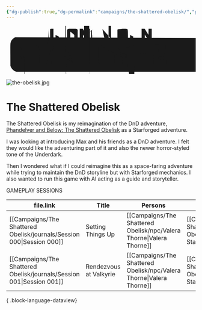 ```yaml
---
{"dg-publish":true,"dg-permalink":"campaigns/the-shattered-obelisk/","permalink":"/campaigns/the-shattered-obelisk/","noteIcon":""}
---
```


<?xml version="1.0" standalone="no"?><!DOCTYPE svg PUBLIC "-//W3C//DTD SVG 20010904//EN" "http://www.w3.org/TR/2001/REC-SVG-20010904/DTD/svg10.dtd"><svg version="1.0" xmlns="http://www.w3.org/2000/svg" width="900.000000pt" height="230.000000pt" viewBox="0 0 900.000000 230.000000" preserveAspectRatio="xMidYMid meet"><g transform="translate(0.000000,230.000000) scale(0.100000,-0.100000)"fill="currentColor" stroke="none"><path d="M2085 2147 c-3 -7 -4 -138 -3 -292 l3 -280 78 -3 77 -3 0 296 0 295-75 0 c-52 0 -77 -4 -80 -13z"/><path d="M2340 1865 l0 -296 78 3 77 3 3 103 c2 71 6 102 14 100 6 -2 41 -4977 -104 l66 -99 88 -3 c48 -1 87 1 87 5 0 4 -29 51 -65 103 l-66 95 32 10 c6221 69 42 69 192 0 129 -1 135 -25 158 -24 25 -25 25 -230 25 l-205 0 0 -295zm288 156 c9 -1 12 -15 10 -48 l-3 -48 -67 -3 -68 -3 0 49 c0 27 2 51 4 53 4 346 3 124 0z"/><path d="M2915 2135 l-25 -24 0 -240 c0 -132 3 -247 6 -256 15 -38 56 -45 249-45 l187 0 29 29 29 29 0 242 0 241 -25 24 c-24 25 -25 25 -225 25 -200 0-201 0 -225 -25z m315 -267 l0 -158 -95 0 -95 0 0 154 c0 94 4 156 10 158 6 248 3 95 3 l85 0 0 -157z"/><path d="M3490 1865 l0 -295 75 0 74 0 3 155 3 155 95 -153 96 -152 67 -3 67-3 0 296 0 295 -75 0 -74 0 -3 -145 -3 -146 -90 146 -90 145 -72 0 -73 0 0-295z"/><path d="M4095 2135 c-24 -23 -25 -30 -25 -145 0 -67 5 -130 10 -141 19 -3464 -49 152 -49 125 0 140 -8 130 -67 -4 -21 -10 -23 -73 -23 -65 0 -70 2 -7926 -7 18 -15 24 -28 20 -9 -3 -35 -8 -57 -12 -66 -11 -75 -19 -75 -70 0 -37 5-51 30 -75 l30 -30 186 3 c236 4 224 -6 224 182 0 128 -1 133 -25 156 -21 20-40 24 -132 31 -60 5 -114 11 -120 14 -7 2 -13 18 -13 35 0 17 5 30 13 31 6 031 1 54 3 48 3 56 -1 66 -27 7 -19 31 -18 120 4 36 9 37 11 37 54 0 32 -7 51-26 74 l-26 31 -174 0 c-172 0 -175 0 -199 -25z"/><path d="M4570 2143 c0 -16 13 -74 98 -448 l27 -120 70 0 70 0 25 123 c13 6728 122 32 122 5 0 8 -7 8 -15 0 -8 12 -64 26 -125 l26 -110 63 0 c35 0 66 469 9 4 5 33 126 65 268 33 142 63 271 66 286 l7 28 -78 -3 -79 -3 -21 -100c-11 -55 -23 -106 -25 -114 -3 -7 -16 38 -30 100 l-25 114 -67 3 c-78 3 -7310 -102 -131 -10 -48 -20 -85 -23 -83 -2 3 -14 51 -26 108 l-22 103 -77 3c-68 3 -77 1 -77 -15z"/><path d="M5305 2135 l-25 -24 0 -240 c0 -132 3 -247 6 -256 15 -38 56 -45 249-45 l187 0 29 29 29 29 0 232 c0 241 -6 279 -45 294 -9 3 -104 6 -211 6 -1940 -195 0 -219 -25z m315 -270 l0 -155 -95 0 -95 0 0 155 0 155 95 0 95 0 0-155z"/><path d="M5880 1865 l0 -295 75 0 75 0 0 105 c0 77 3 105 13 105 6 0 43 -4781 -105 l69 -105 89 0 c48 0 88 3 88 6 0 3 -30 48 -66 100 -36 52 -65 97 -6398 2 2 21 11 42 19 23 10 41 26 47 42 14 37 13 251 -2 278 -23 44 -34 46 -24547 l-203 0 0 -295z m295 105 l0 -45 -70 0 -70 0 -3 48 -3 48 73 -3 73 -3 0-45z"/><path d="M6430 1865 l0 -295 75 0 74 0 3 156 3 156 95 -154 95 -153 68 -3 67-3 0 296 0 295 -75 0 -74 0 -3 -145 -3 -144 -90 144 -90 145 -72 0 -73 0 0-295z"/><path d="M427 1756 c-113 -47 -192 -137 -222 -254 -14 -53 -16 -133 -13 -584l3 -523 33 -67 c40 -82 119 -157 200 -190 l57 -23 4005 0 c3886 0 4007 1 406219 86 28 165 97 208 180 l35 69 0 566 c0 564 0 566 -22 614 -31 66 -107 144-178 181 l-60 31 -709 3 c-522 2 -712 0 -722 -9 -17 -14 -18 -51 -2 -67 9 -9177 -12 693 -12 781 0 742 4 832 -85 85 -86 84 -76 81 -681 -3 -511 -3 -520-25 -559 -29 -54 -88 -109 -143 -134 -45 -21 -45 -21 -4036 -21 -3583 0 -39952 -4036 16 -64 21 -122 75 -155 142 l-28 57 0 515 c0 490 1 518 20 569 23 6275 120 137 153 l43 23 699 3 c489 2 704 6 713 13 16 14 17 51 1 67 -9 9 -18112 -713 12 l-700 0 -58 -24z"/><path d="M663 1401 c-67 -31 -73 -51 -73 -266 0 -273 -1 -272 265 -289 94 -6176 -15 183 -19 16 -10 16 -99 0 -115 -16 -16 -210 -16 -226 0 -7 7 -12 22-12 33 0 12 -2 24 -5 27 -6 6 -130 -15 -198 -33 l-39 -10 4 -84 c3 -72 6 -8728 -110 47 -52 68 -55 342 -55 375 1 368 -5 368 297 0 171 -2 191 -20 221 -2745 -72 61 -182 67 -235 13 -243 14 -255 32 -18 23 -16 68 3 87 11 12 36 16 9816 84 0 106 -8 106 -41 0 -10 4 -20 9 -23 12 -8 213 32 225 44 17 17 11 131-8 168 -11 21 -33 40 -59 53 -37 16 -67 19 -277 19 -210 0 -240 -3 -277 -19z"/><path d="M1364 1407 c-3 -8 -3 -56 -2 -108 l3 -94 102 -3 103 -3 2 -357 3-357 114 -3 c85 -2 117 1 123 10 4 7 8 169 8 361 l0 347 95 0 c112 0 115 2115 110 0 119 29 110 -341 110 -256 0 -321 -3 -325 -13z"/><path d="M2233 1408 c-6 -7 -24 -53 -41 -103 -16 -49 -85 -248 -151 -442 -67-193 -121 -358 -121 -367 0 -14 16 -16 109 -16 76 0 112 4 118 12 4 7 17 4029 73 l21 60 143 0 143 0 21 -60 c12 -33 25 -66 29 -72 12 -20 247 -18 247 10 15 -303 897 -315 916 -9 15 -220 13 -232 -2z m177 -555 c0 -2 -32 -3 -71 -3-62 0 -70 2 -65 18 30 100 58 190 63 202 3 11 73 -195 73 -217z"/><path d="M2840 1401 c-6 -13 -10 -173 -10 -451 0 -278 4 -438 10 -451 10 -1722 -19 118 -19 71 0 112 4 120 12 8 8 12 60 12 170 0 124 3 158 13 158 8 0 58-69 113 -152 54 -84 107 -161 117 -170 14 -15 36 -18 148 -18 120 0 131 1 12718 -3 9 -51 83 -107 164 -55 81 -101 150 -101 153 0 3 15 5 33 5 39 0 90 29114 67 16 24 18 51 18 228 0 231 -6 253 -78 286 -38 17 -69 19 -339 19 -284 0-298 -1 -308 -19z m464 -217 c18 -18 22 -95 6 -125 -10 -17 -22 -19 -118 -19l-107 0 3 80 4 80 98 0 c76 0 102 -4 114 -16z"/><path d="M3695 1408 c-3 -7 -4 -218 -3 -468 l3 -455 120 0 120 0 3 178 2 177104 0 c58 0 111 3 120 6 13 5 16 24 16 110 l0 103 -117 3 -118 3 -3 68 -3 67171 0 170 0 10 26 c6 14 10 52 10 84 0 32 -4 70 -10 84 l-10 26 -290 0 c-2230 -292 -3 -295 -12z"/><path d="M4445 1406 c-16 -7 -41 -26 -55 -41 l-25 -27 -3 -374 c-3 -428 -3-431 72 -465 37 -17 70 -19 321 -19 251 0 284 2 321 19 73 33 74 38 74 451 0412 0 414 -74 450 -40 19 -60 20 -322 20 -210 -1 -286 -4 -309 -14z m455 -456l0 -250 -145 0 -145 0 0 250 0 250 145 0 145 0 0 -250z"/><path d="M5265 1408 c-3 -7 -4 -218 -3 -468 l3 -455 120 0 120 0 3 168 c2 1405 167 17 167 9 0 59 -66 112 -147 138 -212 112 -193 270 -193 73 0 133 4 1338 0 5 -47 77 -105 161 -58 84 -105 157 -105 162 0 5 12 9 28 9 41 0 93 32 11471 17 31 18 55 16 236 -3 186 -5 204 -24 230 -44 61 -59 63 -392 63 -233 0-304 -3 -307 -12z m463 -220 c7 -7 12 -37 12 -68 0 -31 -5 -61 -12 -68 -8 -8-48 -12 -115 -12 l-103 0 0 80 0 80 103 0 c67 0 107 -4 115 -12z"/><path d="M6185 1406 c-17 -7 -43 -27 -57 -44 -36 -43 -40 -95 -36 -467 3 -3565 -361 84 -396 41 -19 64 -20 329 -17 268 3 285 4 312 24 59 43 63 66 61 309l-3 220 -192 3 -193 2 0 -105 0 -105 63 -1 c34 -1 65 -1 69 0 11 1 14 -121 2-126 -5 -2 -71 -2 -145 -1 l-134 3 -3 248 -2 247 148 0 149 0 -5 -29 c-2 -161 -32 8 -36 13 -8 210 24 228 38 7 6 12 34 12 71 0 70 -21 119 -63 150 -27 20-43 21 -315 23 -224 2 -294 0 -317 -11z"/><path d="M6985 1408 c-3 -7 -4 -218 -3 -468 l3 -455 310 0 310 0 0 105 0 105-187 3 -188 2 0 70 0 70 109 0 c81 0 112 4 120 14 8 9 11 47 9 107 l-3 94-117 3 -118 3 0 69 0 70 178 2 177 3 0 105 0 105 -298 3 c-233 2 -299 0 -302-10z"/><path d="M7695 1408 c-3 -7 -4 -218 -3 -468 l3 -455 250 0 c184 0 263 4 29814 69 20 140 87 169 159 22 54 23 70 23 287 0 200 -2 237 -19 284 -24 69 -82132 -149 162 -50 23 -64 24 -310 27 -206 3 -258 1 -262 -10z m426 -231 c58-39 69 -74 69 -226 0 -115 -3 -141 -20 -177 -29 -58 -69 -76 -162 -72 l-73 3-3 248 -2 247 78 0 c66 0 85 -4 113 -23z"/></g></svg>
![the-obelisk.jpg](/img/user/Campaigns/The%20Shattered%20Obelisk/images/the-obelisk.jpg)

# The Shattered Obelisk

The Shattered Obelisk is my reimagination of the DnD adventure, [Phandelver and Below: The Shattered Obelisk](https://dndstore.wizards.com/us/en/product/820931/phandelver-and-below-the-shattered-obelisk-digital-plus-physical-bundle) as a Starforged adventure. 

I was looking at introducing Max and his friends as a DnD adventure. I felt they would like the adventuring part of it and also the newer horror-styled tone of the Underdark. 

Then  I wondered what if I could reimagine this as a space-faring adventure while trying to maintain the DnD storyline but with Starforged mechanics. I also wanted to run this game with AI acting as a guide and storyteller.




GAMEPLAY SESSIONS


| file.link                                                                | Title                  | Persons                                                                 | Locations                                                                           |
| ------------------------------------------------------------------------ | ---------------------- | ----------------------------------------------------------------------- | ----------------------------------------------------------------------------------- |
| [[Campaigns/The Shattered Obelisk/journals/Session 000\|Session 000]] | Setting Things Up      | [[Campaigns/The Shattered Obelisk/npc/Valera Thorne\|Valera Thorne]] | [[Campaigns/The Shattered Obelisk/locations/Valkyrie Station\|Valkyrie Station]] |
| [[Campaigns/The Shattered Obelisk/journals/Session 001\|Session 001]] | Rendezvous at Valkyrie | [[Campaigns/The Shattered Obelisk/npc/Valera Thorne\|Valera Thorne]] | [[Campaigns/The Shattered Obelisk/locations/Valkyrie Station\|Valkyrie]]         |

{ .block-language-dataview}

